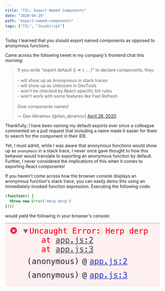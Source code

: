 ```yaml
---
title: "TIL: Export Named Components"
date: "2020-04-29"
path: "export-named-components"
tags: ["TIL", "JavaScript"]
---
```


Today I learned that you should export named components as opposed to anonymous functions.

Came across the following tweet in my company's frontend chat this morning:

<blockquote class="twitter-tweet"><p lang="en" dir="ltr">If you write &quot;export default () =&gt; { ... }&quot; to declare components, they:<br><br>- will show up as Anonymous in stack traces<br>- will show up as Unknown in DevTools<br>- won&#39;t be checked by React-specific lint rules<br>- won&#39;t work with some features like Fast Refresh<br><br>Give components names!</p>&mdash; Dan Abramov (@dan_abramov) <a href="https://twitter.com/dan_abramov/status/1255229440860262400?ref_src=twsrc%5Etfw">April 28, 2020</a></blockquote>

Thankfully, I have been naming my default exports ever since a colleague commented on a pull request that including a name made it easier for them to search for the component in their IDE.

Yet, I must admit, while I was aware that anonymous functions would show up as `anonymous` in a stack trace, I never once gave thought to how this behavior would translate to exporting an anonymous function by default. Further, I never considered the implications of this when it comes to exporting React components!

If you haven't come across how the browser console displays an anonymous function's stack trace, you can easily demo this using an immediately-invoked function expression. Executing the following code:

```javascript
(function() {
  throw new Error('Herp derp')
})()
```

would yield the following in your browser's console:

![anonymous function stack trace](./anonymous-function-stack-trace.png)
